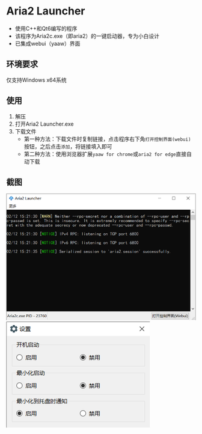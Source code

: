 ﻿# Aria2 Launcher
- 使用C++和Qt6编写的程序
- 该程序为Aria2c.exe（即aria2）的一键启动器，专为小白设计
- 已集成webui（yaaw）界面

## 环境要求
仅支持Windows x64系统

## 使用
1. 解压
2. 打开Aria2 Launcher.exe
3. 下载文件
   - 第一种方法：下载文件时复制链接，点击程序右下角`打开控制界面(webui)`按钮，之后点击`添加`，将链接填入即可
   - 第二种方法：使用浏览器扩展`yaaw for chrome`或`aria2 for edge`直接自动下载

## 截图
![主界面](resource/readme/1.png)
![设置](resource/readme/2.png)
